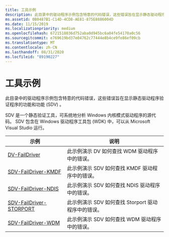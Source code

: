 ```yaml
---
title: 工具示例
description: 此目录中的驱动程序示例包含特意的代码错误，这些错误旨在显示静态驱动程序验证程序的功能和功能 (SDV) 。
ms.assetid: 0B0487B1-C14D-4CD8-AE81-875E8886004D
ms.date: 11/15/2019
ms.localizationpriority: medium
ms.openlocfilehash: 6721518036d752aba0d945bc6a04fe54170a0c56
ms.sourcegitcommit: e769619bd37e04762c77444e8b4ce9fe86ef09cb
ms.translationtype: MT
ms.contentlocale: zh-CN
ms.lasthandoff: 08/31/2020
ms.locfileid: "89190227"
---
```

# <a name="tools-samples"></a>工具示例

此目录中的驱动程序示例包含特意的代码错误，这些错误旨在显示静态驱动程序验证程序的功能和功能 (SDV) 。

SDV 是一个静态验证工具，可系统地分析 Windows 内核模式驱动程序的源代码。 SDV 包含在 Windows 驱动程序工具包 (WDK) 中，可以从 Microsoft Visual Studio 运行。

| 示例 | 说明 |
| --- | --- |
| [DV-FailDriver](/samples/microsoft/windows-driver-samples/dv-faildriver-wdm/) | 此示例演示 DV 如何查找 WDM 驱动程序中的错误。 |
| [SDV-FailDriver-KMDF](/samples/microsoft/windows-driver-samples/sdv-faildriver-kmdf/) | 此示例演示 SDV 如何查找 KMDF 驱动程序中的错误。 |
| [SDV-FailDriver-NDIS](/samples/microsoft/windows-driver-samples/sdv-faildriver-ndis/) | 此示例演示 SDV 如何查找 NDIS 驱动程序中的错误。 |
| [SDV-FailDriver-STORPORT](/samples/microsoft/windows-driver-samples/sdv-faildriver-storport/) | 此示例演示 SDV 如何查找 Storport 驱动程序中的错误。 |
| [SDV-FailDriver-WDM](/samples/microsoft/windows-driver-samples/sdv-faildriver-wdm/) | 此示例演示 SDV 如何查找 WDM 驱动程序中的错误。 |